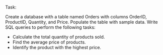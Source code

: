 Task:

Create a database with a table named Orders with columns OrderID, ProductID, Quantity, and Price. Populate the table with sample data. Write SQL queries to perform the following tasks:

- Calculate the total quantity of products sold.
- Find the average price of products.
- Identify the product with the highest price.
